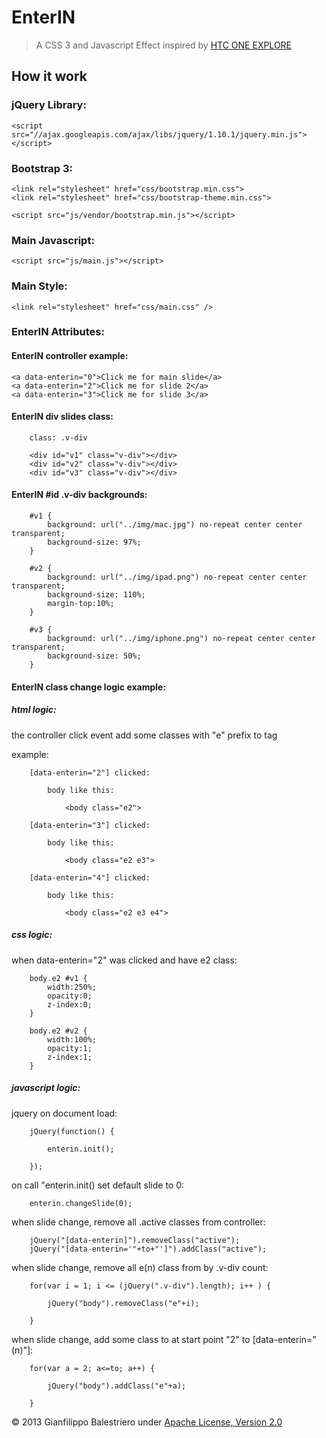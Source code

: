 # EnterIN

> A CSS 3 and Javascript Effect inspired by [HTC ONE EXPLORE](http://one.htc.com/experienceit/index.html)

## How it work

### jQuery Library:

    <script src="//ajax.googleapis.com/ajax/libs/jquery/1.10.1/jquery.min.js"></script>

### Bootstrap 3:
	
	<link rel="stylesheet" href="css/bootstrap.min.css">
	<link rel="stylesheet" href="css/bootstrap-theme.min.css">
	
	<script src="js/vendor/bootstrap.min.js"></script>

### Main Javascript:

    <script src="js/main.js"></script>
    
### Main Style:    

    <link rel="stylesheet" href="css/main.css" />
    
### EnterIN Attributes:    

#### EnterIN controller example:
    
    <a data-enterin="0">Click me for main slide</a>
    <a data-enterin="2">Click me for slide 2</a>
    <a data-enterin="3">Click me for slide 3</a>
    
#### EnterIN div slides class:

		class: .v-div
    
		<div id="v1" class="v-div"></div>
		<div id="v2" class="v-div"></div>
		<div id="v3" class="v-div"></div>
		
#### EnterIN #id .v-div backgrounds:

		#v1 {
			background: url("../img/mac.jpg") no-repeat center center transparent;
			background-size: 97%;			
		}
		
		#v2 {
			background: url("../img/ipad.png") no-repeat center center transparent;
			background-size: 110%;
			margin-top:10%;
		}
		
		#v3 {
			background: url("../img/iphone.png") no-repeat center center transparent;
			background-size: 50%;			
		}
		
#### EnterIN <body> class change logic example:

##### html logic:

the controller click event add some classes with "e" prefix to <body> tag
		
example:
		
		[data-enterin="2"] clicked:
		
			body like this:
				
				<body class="e2">
						
		[data-enterin="3"] clicked:
		
			body like this:
				
				<body class="e2 e3">
				
		[data-enterin="4"] clicked:
		
			body like this:
				
				<body class="e2 e3 e4">	
					
##### css logic:
		
when data-enterin="2" was clicked and <body> have e2 class:
		
		body.e2 #v1 {
			width:250%;
			opacity:0;
			z-index:0;	
		}
				
		body.e2 #v2 {
			width:100%;
			opacity:1;
			z-index:1;	
		}

##### javascript logic:

jquery on document load:

		jQuery(function() {
		
			enterin.init();
		
		});
		
on call "enterin.init() set default slide to 0:

		enterin.changeSlide(0);
		
when slide change, remove all .active classes from controller:

		jQuery("[data-enterin]").removeClass("active");
		jQuery("[data-enterin='"+to+"']").addClass("active");	
		
when slide change, remove all e(n) class from <body> by .v-div count:
			
		for(var i = 1; i <= (jQuery(".v-div").length); i++ ) {
		
			jQuery("body").removeClass("e"+i);
		
		}

when slide change, add some class to <body> at start point "2" to [data-enterin="(n)"]:
		
		for(var a = 2; a<=to; a++) {
			
			jQuery("body").addClass("e"+a);
			
		}

		
© 2013 Gianfilippo Balestriero under [Apache License, Version 2.0](http://www.apache.org/licenses/LICENSE-2.0)
